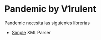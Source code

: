 # Pandemic by V1rulent

Pandemic necesita las siguientes librerias
  - [Simple](http://simple.sourceforge.net/) XML Parser

